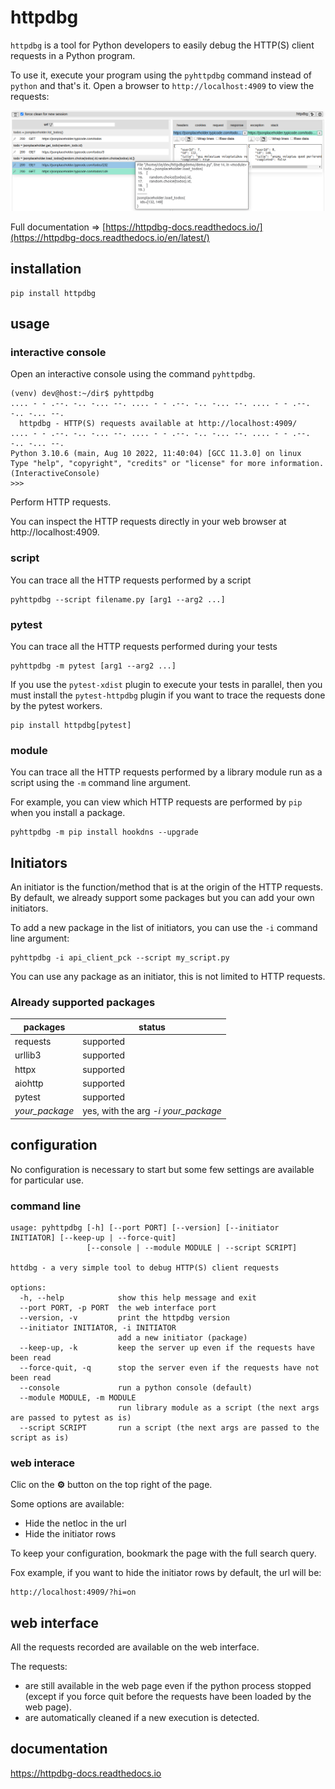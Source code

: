 # httpdbg

`httpdbg` is a tool for Python developers to easily debug the HTTP(S) client requests in a Python program.

To use it, execute your program using the `pyhttpdbg` command instead of `python` and that's it. Open a browser to `http://localhost:4909` to view the requests:

![](ui.png)

Full documentation => [https://httpdbg-docs.readthedocs.io/](https://httpdbg-docs.readthedocs.io/en/latest/)

## installation 

```
pip install httpdbg
```

## usage

### interactive console

Open an interactive console using the command `pyhttpdbg`.

```console
(venv) dev@host:~/dir$ pyhttpdbg 
.... - - .--. -.. -... --. .... - - .--. -.. -... --. .... - - .--. -.. -... --.
  httpdbg - HTTP(S) requests available at http://localhost:4909/
.... - - .--. -.. -... --. .... - - .--. -.. -... --. .... - - .--. -.. -... --.
Python 3.10.6 (main, Aug 10 2022, 11:40:04) [GCC 11.3.0] on linux
Type "help", "copyright", "credits" or "license" for more information.
(InteractiveConsole)
>>> 
```

Perform HTTP requests.

You can inspect the HTTP requests directly in your web browser at http://localhost:4909.

### script

You can trace all the HTTP requests performed by a script

```console
pyhttpdbg --script filename.py [arg1 --arg2 ...]
```

### pytest

You can trace all the HTTP requests performed during your tests

```console
pyhttpdbg -m pytest [arg1 --arg2 ...]
```

If you use the `pytest-xdist` plugin to execute your tests in parallel, then you must install the `pytest-httpdbg` plugin if you want to trace the requests done by the pytest workers.

```console
pip install httpdbg[pytest]
```

### module

You can trace all the HTTP requests performed by a library module run as a script using the `-m` command line argument.

For example, you can view which HTTP requests are performed by `pip` when you install a package.

```console
pyhttpdbg -m pip install hookdns --upgrade
```

## Initiators

An initiator is the function/method that is at the origin of the HTTP requests. By default, we already support some packages but you can add your own initiators. 

To add a new package in the list of initiators, you can use the `-i` command line argument:

```console
pyhttpdbg -i api_client_pck --script my_script.py
```

You can use any package as an initiator, this is not limited to HTTP requests.

### Already supported packages

| packages       | status                              | 
|----------------|-------------------------------------|
| requests       | supported                           |
| urllib3        | supported                           |
| httpx          | supported                           |
| aiohttp        | supported                           |
| pytest         | supported                           |
| _your_package_ | yes, with the arg _-i your_package_ |

## configuration

No configuration is necessary to start but some few settings are available for particular use.

### command line

```console
usage: pyhttpdbg [-h] [--port PORT] [--version] [--initiator INITIATOR] [--keep-up | --force-quit]
                 [--console | --module MODULE | --script SCRIPT]

httdbg - a very simple tool to debug HTTP(S) client requests

options:
  -h, --help            show this help message and exit
  --port PORT, -p PORT  the web interface port
  --version, -v         print the httpdbg version
  --initiator INITIATOR, -i INITIATOR
                        add a new initiator (package)
  --keep-up, -k         keep the server up even if the requests have been read
  --force-quit, -q      stop the server even if the requests have not been read
  --console             run a python console (default)
  --module MODULE, -m MODULE
                        run library module as a script (the next args are passed to pytest as is)
  --script SCRIPT       run a script (the next args are passed to the script as is)
```

### web interace 

Clic on the **&#9881;** button on the top right of the page.

Some options are available:
  * Hide the netloc in the url
  * Hide the initiator rows

To keep your configuration, bookmark the page with the full search query.

Fox example, if you want to hide the initiator rows by default, the url will be:
```
http://localhost:4909/?hi=on
```

## web interface

All the requests recorded are available on the web interface. 

The requests:
 * are still available in the web page even if the python process stopped (except if you force quit before the requests have been loaded by the web page).
 * are automatically cleaned if a new execution is detected.

## documentation

https://httpdbg-docs.readthedocs.io
